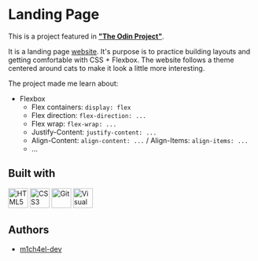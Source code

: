 # Landing Page

This is a project featured in [**"The Odin Project"**](https://www.theodinproject.com/lessons/foundations-landing-page).

It is a landing page [website](https://m1ch4el-dev.github.io/landing-page/).
It's purpose is to practice building layouts and getting comfortable with CSS + Flexbox.
The website follows a theme centered around cats to make it look a little more interesting.

The project made me learn about:
- Flexbox
  - Flex containers: `display: flex`
  - Flex direction: `flex-direction: ...`
  - Flex wrap: `flex-wrap: ...`
  - Justify-Content: `justify-content: ...`
  - Align-Content: `align-content: ...` / Align-Items: `align-items: ...`
  - ...

## Built with
<p align="left">
<img src="https://cdn.jsdelivr.net/gh/devicons/devicon@latest/icons/html5/html5-original.svg" alt="HTML5" width="40" height="40"/>
<img src="https://cdn.jsdelivr.net/gh/devicons/devicon@latest/icons/css3/css3-original.svg" alt="CSS3" width="40" height="40"/>
<img src="https://cdn.jsdelivr.net/gh/devicons/devicon@latest/icons/git/git-original.svg" alt="Git" width="40" height="40"/>
<img src="https://cdn.jsdelivr.net/gh/devicons/devicon@latest/icons/vscode/vscode-original.svg" alt="Visual Studio Code" width="40" height="40"/>
</p>

## Authors
- [m1ch4el-dev](https://github.com/m1ch4el-dev)